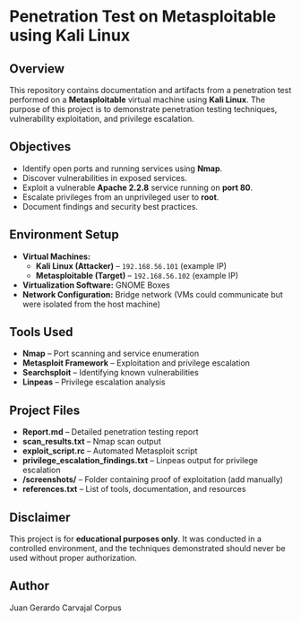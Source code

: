 # Penetration Test on Metasploitable using Kali Linux

## Overview
This repository contains documentation and artifacts from a penetration test performed on a **Metasploitable** virtual machine using **Kali Linux**. The purpose of this project is to demonstrate penetration testing techniques, vulnerability exploitation, and privilege escalation.

## Objectives
- Identify open ports and running services using **Nmap**.
- Discover vulnerabilities in exposed services.
- Exploit a vulnerable **Apache 2.2.8** service running on **port 80**.
- Escalate privileges from an unprivileged user to **root**.
- Document findings and security best practices.

## Environment Setup
- **Virtual Machines:**
  - **Kali Linux (Attacker)** – `192.168.56.101` (example IP)
  - **Metasploitable (Target)** – `192.168.56.102` (example IP)
- **Virtualization Software:** GNOME Boxes
- **Network Configuration:** Bridge network (VMs could communicate but were isolated from the host machine)

## Tools Used
- **Nmap** – Port scanning and service enumeration
- **Metasploit Framework** – Exploitation and privilege escalation
- **Searchsploit** – Identifying known vulnerabilities
- **Linpeas** – Privilege escalation analysis

## Project Files
- **Report.md** – Detailed penetration testing report
- **scan_results.txt** – Nmap scan output
- **exploit_script.rc** – Automated Metasploit script
- **privilege_escalation_findings.txt** – Linpeas output for privilege escalation
- **/screenshots/** – Folder containing proof of exploitation (add manually)
- **references.txt** – List of tools, documentation, and resources

## Disclaimer
This project is for **educational purposes only**. It was conducted in a controlled environment, and the techniques demonstrated should never be used without proper authorization.

## Author
Juan Gerardo Carvajal Corpus


